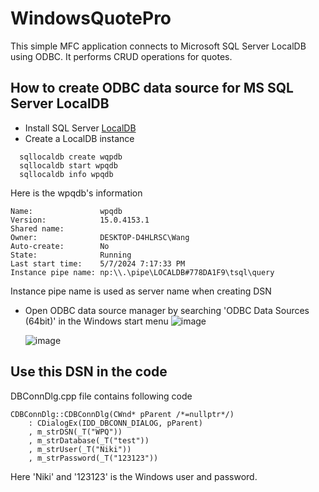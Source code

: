 # WindowsQuotePro
This simple MFC application connects to Microsoft SQL Server LocalDB using ODBC. It performs CRUD operations for quotes.

## How to create ODBC data source for MS SQL Server LocalDB
- Install SQL Server [LocalDB](https://learn.microsoft.com/en-us/sql/database-engine/configure-windows/sql-server-express-localdb?view=sql-server-ver16)
- Create a LocalDB instance
```
  sqllocaldb create wqpdb
  sqllocaldb start wpqdb
  sqllocaldb info wpqdb
```
Here is the wpqdb's information
```
Name:               wpqdb
Version:            15.0.4153.1
Shared name:
Owner:              DESKTOP-D4HLRSC\Wang
Auto-create:        No
State:              Running
Last start time:    5/7/2024 7:17:33 PM
Instance pipe name: np:\\.\pipe\LOCALDB#778DA1F9\tsql\query
```
Instance pipe name is used as server name when creating DSN
- Open ODBC data source manager by searching 'ODBC Data Sources (64bit)' in the Windows start menu
  ![image](https://github.com/Niki106/WindowQuotePro/assets/44333353/c846a03d-16e7-406c-bf56-1f56067e3e65)

  ![image](https://github.com/Niki106/WindowQuotePro/assets/44333353/4e8fd119-729e-4b04-9cf2-a27a14bc1631)


## Use this DSN in the code
DBConnDlg.cpp file contains following code
```
CDBConnDlg::CDBConnDlg(CWnd* pParent /*=nullptr*/)
	: CDialogEx(IDD_DBCONN_DIALOG, pParent)
	, m_strDSN(_T("WPQ"))
	, m_strDatabase(_T("test"))
	, m_strUser(_T("Niki"))
	, m_strPassword(_T("123123"))
```
Here 'Niki' and '123123' is the Windows user and password.
  




